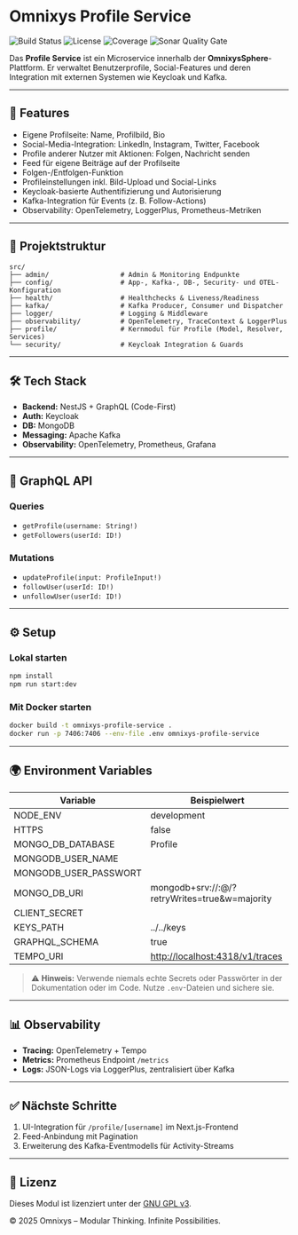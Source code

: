 # Omnixys Profile Service

![Build Status](https://img.shields.io/github/actions/workflow/status/omnixys/omnixys-profile-service/ci.yml?branch=main)
![License](https://img.shields.io/badge/license-GPLv3-blue.svg)
![Coverage](https://img.shields.io/codecov/c/github/omnixys/omnixys-profile-service)
![Sonar Quality Gate](https://img.shields.io/sonar/quality_gate/omnixys_omnixys-profile-service?server=https%3A%2F%2Fsonarcloud.io)

Das **Profile Service** ist ein Microservice innerhalb der **OmnixysSphere**-Plattform. Er verwaltet Benutzerprofile, Social-Features und deren Integration mit externen Systemen wie Keycloak und Kafka.

---

## 🚀 Features

* Eigene Profilseite: Name, Profilbild, Bio
* Social-Media-Integration: LinkedIn, Instagram, Twitter, Facebook
* Profile anderer Nutzer mit Aktionen: Folgen, Nachricht senden
* Feed für eigene Beiträge auf der Profilseite
* Folgen-/Entfolgen-Funktion
* Profileinstellungen inkl. Bild-Upload und Social-Links
* Keycloak-basierte Authentifizierung und Autorisierung
* Kafka-Integration für Events (z. B. Follow-Actions)
* Observability: OpenTelemetry, LoggerPlus, Prometheus-Metriken

---

## 📂 Projektstruktur

```
src/
├── admin/                  # Admin & Monitoring Endpunkte
├── config/                 # App-, Kafka-, DB-, Security- und OTEL-Konfiguration
├── health/                 # Healthchecks & Liveness/Readiness
├── kafka/                  # Kafka Producer, Consumer und Dispatcher
├── logger/                 # Logging & Middleware
├── observability/          # OpenTelemetry, TraceContext & LoggerPlus
├── profile/                # Kernmodul für Profile (Model, Resolver, Services)
└── security/               # Keycloak Integration & Guards
```

---

## 🛠️ Tech Stack

* **Backend:** NestJS + GraphQL (Code-First)
* **Auth:** Keycloak
* **DB:** MongoDB
* **Messaging:** Apache Kafka
* **Observability:** OpenTelemetry, Prometheus, Grafana

---

## 🔑 GraphQL API

### Queries

* `getProfile(username: String!)`
* `getFollowers(userId: ID!)`

### Mutations

* `updateProfile(input: ProfileInput!)`
* `followUser(userId: ID!)`
* `unfollowUser(userId: ID!)`

---

## ⚙️ Setup

### Lokal starten

```bash
npm install
npm run start:dev
```

### Mit Docker starten

```bash
docker build -t omnixys-profile-service .
docker run -p 7406:7406 --env-file .env omnixys-profile-service
```

---

## 🌍 Environment Variables

| Variable                | Beispielwert                                                                        |
| ----------------------- | ----------------------------------------------------------------------------------- |
| NODE\_ENV               | development                                                                         |
| HTTPS                   | false                                                                               |
| MONGO\_DB\_DATABASE     | Profile                                                                             |
| MONGODB\_USER\_NAME     | <username>                                                                          |
| MONGODB\_USER\_PASSWORT | <password>                                                                          |
| MONGO\_DB\_URI          | mongodb+srv://<username>:<password>@<cluster-url>/<db>?retryWrites=true\&w=majority |
| CLIENT\_SECRET          | <client-secret>                                                                     |
| KEYS\_PATH              | ../../keys                                                                          |
| GRAPHQL\_SCHEMA         | true                                                                                |
| TEMPO\_URI              | [http://localhost:4318/v1/traces](http://localhost:4318/v1/traces)                  |

> ⚠️ **Hinweis:** Verwende niemals echte Secrets oder Passwörter in der Dokumentation oder im Code. Nutze `.env`-Dateien und sichere sie.

---

## 📊 Observability

* **Tracing:** OpenTelemetry + Tempo
* **Metrics:** Prometheus Endpoint `/metrics`
* **Logs:** JSON-Logs via LoggerPlus, zentralisiert über Kafka

---

## ✅ Nächste Schritte

1. UI-Integration für `/profile/[username]` im Next.js-Frontend
2. Feed-Anbindung mit Pagination
3. Erweiterung des Kafka-Eventmodells für Activity-Streams

---

## 📜 Lizenz

Dieses Modul ist lizenziert unter der [GNU GPL v3](../LICENSE).

© 2025 Omnixys – Modular Thinking. Infinite Possibilities.
